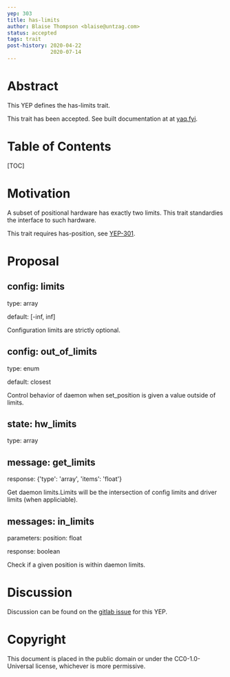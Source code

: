 ```yaml
---
yep: 303
title: has-limits
author: Blaise Thompson <blaise@untzag.com>
status: accepted
tags: trait
post-history: 2020-04-22
              2020-07-14
---
```


# Abstract

This YEP defines the has-limits trait.

This trait has been accepted.
See built documentation at at [yaq.fyi](https://yaq.fyi/traits/has-limits).

# Table of Contents

[TOC]

# Motivation

A subset of positional hardware has exactly two limits.
This trait standardies the interface to such hardware.

This trait requires has-position, see [YEP-301](https://yeps.yaq.fyi/301/).

# Proposal

## config: limits

type: array

default: [-inf, inf]

Configuration limits are strictly optional.

## config: out_of_limits

type: enum

default: closest

Control behavior of daemon when set_position is given a value outside of limits.

## state: hw_limits

type: array

## message: get_limits

response: {'type': 'array', 'items': 'float'}

Get daemon limits.Limits will be the intersection of config limits and driver limits (when appliciable).

## messages: in_limits

parameters: position: float

response: boolean

Check if a given position is within daemon limits.

# Discussion

Discussion can be found on the [gitlab issue](https://gitlab.com/yaq/yeps/-/issues/16) for this YEP.

# Copyright

This document is placed in the public domain or under the CC0-1.0-Universal license, whichever is more permissive.
